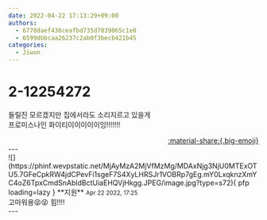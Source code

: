 ```yaml
---
date: 2022-04-22 17:13:29+09:00
authors:
  - 6770daef436ceafbd735d7839065c1e0
  - 6599dbbcaa26237c2ab0f3becb421b45
categories:
  - Jiwon
---
```


# 2-12254272

<div class="post-container" markdown="1">
<div class="content-container md-sidebar__scrollwrap" markdown="1">

들릴진 모르겠지만 집에서라도 소리지르고 있을게<br>프로미스나인 화이티이이이이이잉!!!!!!!

</div>
</div>

<div style="text-align: right;" markdown="1">
<a href="https://weverse.io/fromis9/fanpost/2-12254272" style="text-align: right;">:material-share:{.big-emoji}</a>
</div>
---

<div class="comments-container md-sidebar__scrollwrap" markdown="1">
<div class="comment" markdown="1">
<div class='id-container' markdown="1">
![](https://phinf.wevpstatic.net/MjAyMzA2MjVfMzMg/MDAxNjg3NjU0MTExOTU5.7GFeCpkRW4jdCPevFi1sgeF7S4XyLHRSJr1VOBRp7gEg.mY0LxqknzXmYC4oZ6TpxCmdSnAbldBctUiaEHQVjHkgg.JPEG/image.jpg?type=s72){ pfp loading=lazy }
**<span class="artist">지원</span>** <small>Apr 22 2022, 17:25</small><br>
</div>
<div class='comment-body' markdown="1">
고마워용😝😝 힘!!!!
</div>
</div>
</div>
---
